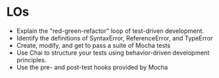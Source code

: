 # LOs

* Explain the "red-green-refactor" loop of test-driven development.
* Identify the definitions of SyntaxError, ReferenceError, and TypeError
* Create, modify, and get to pass a suite of Mocha tests
* Use Chai to structure your tests using behavior-driven development principles.
* Use the pre- and post-test hooks provided by Mocha
